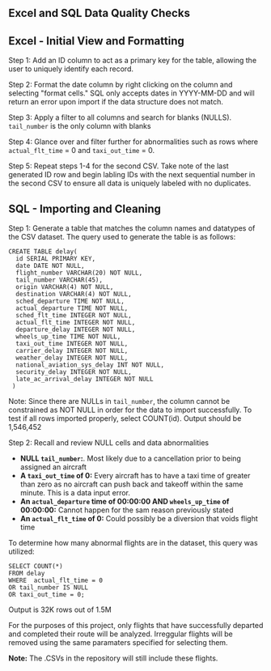 ## Excel and SQL Data Quality Checks

## Excel - Initial View and Formatting
Step 1: Add an ID column to act as a primary key for the table, allowing the user to uniquely identify each record. 

Step 2: Format the date column by right clicking on the column and selecting "format cells." SQL only accepts dates in YYYY-MM-DD and will return an error upon import if the data structure does not match. 

Step 3: Apply a filter to all columns and search for blanks (NULLS). `tail_number` is the only column with blanks

Step 4: Glance over and filter further for abnormalities such as rows where `actual_flt_time` = 0 and `taxi_out_time` = 0. 

Step 5: Repeat steps 1-4 for the second CSV. Take note of the last generated ID row and begin labling IDs with the next sequential number in the second CSV to ensure all data is uniquely labeled with no duplicates.

## SQL - Importing and Cleaning
Step 1: Generate a table that matches the column names and datatypes of the CSV dataset.
The query used to generate the table is as follows:
```
CREATE TABLE delay(
  id SERIAL PRIMARY KEY,
  date DATE NOT NULL,
  flight_number VARCHAR(20) NOT NULL,
  tail_number VARCHAR(45),
  origin VARCHAR(4) NOT NULL,
  destination VARCHAR(4) NOT NULL,
  sched_departure TIME NOT NULL,
  actual_departure TIME NOT NULL,
  sched_flt_time INTEGER NOT NULL,
  actual_flt_time INTEGER NOT NULL,
  departure_delay INTEGER NOT NULL,
  wheels_up_time TIME NOT NULL,
  taxi_out_time INTEGER NOT NULL,
  carrier_delay INTEGER NOT NULL,
  weather_delay INTEGER NOT NULL,
  national_aviation_sys_delay INT NOT NULL,
  security_delay INTEGER NOT NULL,
  late_ac_arrival_delay INTEGER NOT NULL
 )
```
Note: Since there are NULLs in `tail_number`, the column cannot be constrained as NOT NULL in order for the data to import successfully. To test if all rows imported properly, select COUNT(id). Output should be 1,546,452

Step 2: Recall and review NULL cells and data abnormalities
- **NULL `tail_number`:**. Most likely due to a cancellation prior to being assigned an aircraft
- **A `taxi_out_time` of 0:** Every aircraft has to have a taxi time of greater than zero as no aircraft can push back and takeoff within the same minute. This is a data input error.
- **An `actual_departure` time of 00:00:00 AND `wheels_up_time` of 00:00:00:** Cannot happen for the sam reason previously stated
-  **An `actual_flt_time` of 0:** Could possibly be a diversion that voids flight time
  
To determine how many abnormal flights are in the dataset, this query was utilized:
```
SELECT COUNT(*)
FROM delay
WHERE  actual_flt_time = 0 
OR tail_number IS NULL
OR taxi_out_time = 0;
```
Output is 32K rows out of 1.5M

For the purposes of this project, only flights that have successfully departed and completed their route will be analyzed. Irreggular flights will be removed using the same paramaters specified for selecting them.

**Note:** The .CSVs in the repository will still include these flights.

